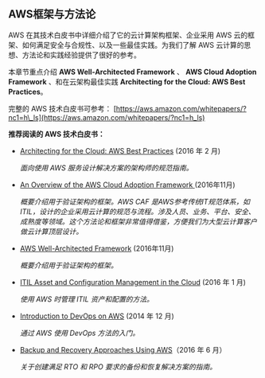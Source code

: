 ## AWS框架与方法论

AWS 在其技术白皮书中详细介绍了它的云计算架构框架、企业采用 AWS 云的框架、如何满足安全与合规性、以及一些最佳实践。为我们了解 AWS 云计算的思想、方法论和实践经验提供了很好的参考。

本章节重点介绍 **AWS Well-Architected Framework** 、 **AWS Cloud Adoption Framework** 、和在云架构最佳实践 **Architecting for the Cloud: AWS Best Practices**。

完整的 AWS 技术白皮书可参考： [https://aws.amazon.com/whitepapers/?nc1=h\_ls](https://aws.amazon.com/whitepapers/?nc1=h_ls)

**推荐阅读的 AWS 技术白皮书：**

* [Architecting for the Cloud: AWS Best Practices](https://d0.awsstatic.com/whitepapers/AWS_Cloud_Best_Practices.pdf) \(2016 年 2 月\) 

  _面向使用 AWS 服务设计解决方案的架构师的规范指南。_

* [An Overview of the AWS Cloud Adoption Framework ](https://d0.awsstatic.com/whitepapers/architecture/AWS_Well-Architected_Framework.pdf) (2016年11月)

  _概要介绍用于验证架构的框架。AWS CAF 是AWS参考传统IT规范体系，如ITIL，设计的企业采用云计算的规范与流程。涉及人员、业务、平台、安全、成熟度等领域。这个方法论和框架非常值得借鉴，方便我们为大型云计算客户做云计算顶层设计。_

* [AWS Well-Architected Framework](https://d0.awsstatic.com/whitepapers/architecture/AWS_Well-Architected_Framework.pdf) (2016年11月)

  _概要介绍用于验证架构的框架。_

* [ITIL Asset and Configuration Management in the Cloud](https://d0.awsstatic.com/whitepapers/AWS_Asset_Config_Management.pdf) (2016 年 1 月)

  _使用 AWS 时管理 ITIL 资产和配置的方法。_

* [Introduction to DevOps on AWS](https://d0.awsstatic.com/whitepapers/AWS_DevOps.pdf) (2014 年 12 月) 
  
  _通过 AWS 使用 DevOps 方法的入门。_

* [Backup and Recovery Approaches Using AWS](https://d0.awsstatic.com/whitepapers/Storage/Backup_and_Recovery_Approaches_Using_AWS.pdf)（2016 年 6 月）

  _关于创建满足 RTO 和 RPO 要求的备份和恢复解决方案的指南。_




